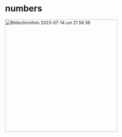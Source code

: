 # numbers

<img width="369" alt="Bildschirmfoto 2023-07-14 um 21 58 56" src="https://github.com/Iskhak04/calculator/assets/109889930/c31ca426-989b-4b6c-8084-114fa60e4e9b">
